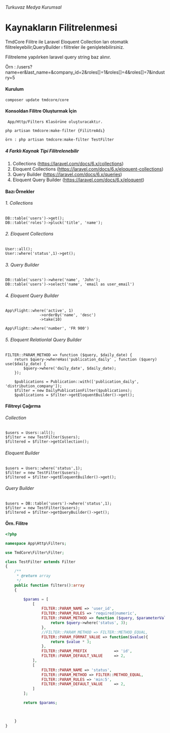 ###### Turkuvaz Medya Kurumsal

# **Kaynakların Filitrelenmesi**


TmdCore Filitre ile Laravel Eloquent Collection ları otomatik filitreleyebilir,QueryBuilder ı filitreler ile genişletebilirsiniz.

Filitreleme yapılırken laravel query string baz alınır.

Örn : /users?name=er&last_name=&company_id=2&roles[]=1&roles[]=4&roles[]=7&industry=5



#### Kurulum
    composer update tmdcore/core
   
#### Konsoldan Filitre Oluşturmak İçin
` App/Http/Filters Klasörüne oluşturacaktır.`  


    php artisan tmdcore:make-filter {FilitreAdı}

    örn : php artisan tmdcore:make-filter TestFilter

##### 4 Farklı Kaynak Tipi Filitrelenebilir

1. Collections (https://laravel.com/docs/6.x/collections)
2. Eloquent Collections (https://laravel.com/docs/6.x/eloquent-collections)
3. Query Builder (https://laravel.com/docs/6.x/queries)
4. Eloquent Query Builder (https://laravel.com/docs/6.x/eloquent)


#### Bazı Örnekler
###### 1. Collections
    DB::table('users')->get();
    DB::table('roles')->pluck('title', 'name');
    
###### 2. Eloquent Collections
    User::all();
    User::where('status',1)->get();  
      
###### 3. Query Builder
    DB::table('users')->where('name', 'John');
    DB::table('users')->select('name', 'email as user_email') 
          
###### 4. Eloquent Query Builder
    App\Flight::where('active', 1)
                   ->orderBy('name', 'desc')
                   ->take(10)
                   
    App\Flight::where('number', 'FR 900')                   

###### 5. Eloquent Relationlal Query Builder
    FILTER::PARAM_METHOD => function ($query, $daily_date) {
        return $query->whereHas('publication_daily' , function ($query) use($daily_date) {
            $query->where('daily_date', $daily_date);
        });
        
        $publications = Publication::with(['publication_daily', 'distribution_company']);
        $filter = new DailyPublicationFilter($publications);
        $publications = $filter->getEloquentBuilder()->get();
                            
#### Filitreyi Çağırma

###### Collection
    $users = Users::all();
    $filter = new TestFilter($users);
    $filtered = $filter->getCollection();

###### Eloquent Builder

    $users = Users::where('status',1);
    $filter = new TestFilter($users);
    $filtered = $filter->getEloquentBuilder()->get();
    
###### Query Builder

    $users = DB::table('users')->where('status',1);
    $filter = new TestFilter($users);
    $filtered = $filter->getQueryBuilder()->get();    
    
#### Örn. Filitre
```php
<?php

namespace App\Http\Filters;

use TmdCore\Filter\Filter;

class TestFilter extends Filter
{
    /**
     * @return array
     */
    public function filters():array
    {

        $params = [
            [
                FILTER::PARAM_NAME => 'user_id',
                FILTER::PARAM_RULES => 'required|numeric',
                FILTER::PARAM_METHOD => function ($query, $parameterValue) {
                    return $query->where('status', 3);
                },
                //FILTER::PARAM_METHOD => FILTER::METHOD_EQUAL,
                FILTER::PARAM_FORMAT_VALUE => function($value){
                    return $value * 3;
                },
                FILTER::PARAM_PREFIX            => 'id',
                FILTER::PARAM_DEFAULT_VALUE     => 2,
            ],
            [
                FILTER::PARAM_NAME => 'status',
                FILTER::PARAM_METHOD => FILTER::METHOD_EQUAL,
                FILTER::PARAM_RULES => 'min:5',
                FILTER::PARAM_DEFAULT_VALUE     => 2,
            ]
        ];

        return $params;
      


    }
}
```